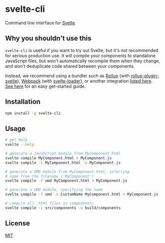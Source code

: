 # svelte-cli

Command line interface for [Svelte](https://svelte.technology).

## Why you shouldn't use this

`svelte-cli` is useful if you want to try out Svelte, but it's not recommended for serious production use. It will compile your components to standalone JavaScript files, but won't automatically recompile them when they change, and won't deduplicate code shared between your components.

Instead, we recommend using a bundler such as [Rollup](https://rollupjs.org) (with [rollup-plugin-svelte](https://github.com/rollup/rollup-plugin-svelte)), [Webpack](https://webpack.js.org) (with [svelte-loader](https://github.com/sveltejs/svelte-loader)), or another integration [listed here](https://github.com/sveltejs/svelte#svelte). [See here](https://svelte.technology/blog/the-easiest-way-to-get-started) for an easy get-started guide.

## Installation

```bash
npm install -g svelte-cli
```

## Usage

```bash
# get help
svelte --help

# generate a JavaScript module from MyComponent.html
svelte compile MyComponent.html > MyComponent.js
svelte compile -i MyComponent.html -o MyComponent.js

# generate a UMD module from MyComponent.html, inferring
# name from the filename ('MyComponent')
svelte compile -f umd MyComponent.html > MyComponent.js

# generate a UMD module, specifying the name
svelte compile -f umd -n CustomName MyComponent.html > MyComponent.js

# compile all .html files in components/
svelte compile -i src/components -o build/components
```

## License

[MIT](LICENSE)
